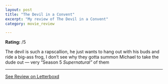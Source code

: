 ```yaml
---
layout: post
title: "The Devil in a Convent"
excerpt: "My review of The Devil in a Convent"
category: movie_review

---
```


**Rating:** /5

The devil is such a rapscallion, he just wants to hang out with his buds and ride a big-ass frog, I don’t see why they gotta summon Michael to take the dude out — very “Season 5 <i>Supernatural”</i> of them

<hr>

[See Review on Letterboxd](https://boxd.it/3XiVhJ)
